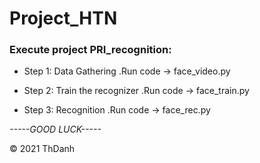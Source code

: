 # Project_HTN

### Execute project PRI_recognition:

* Step 1: Data Gathering
  .Run code -> face_video.py
  
* Step 2: Train the recognizer
  .Run code -> face_train.py
  
* Step 3: Recognition
  .Run code -> face_rec.py
 
 *-----GOOD LUCK-----*
 
 © 2021 ThDanh
